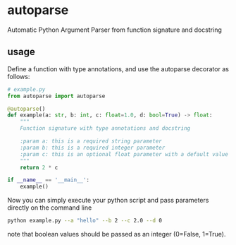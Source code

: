 # autoparse
Automatic Python Argument Parser from function signature and docstring

## usage
Define a function with type annotations, and use the autoparse decorator
as follows:

```python
# example.py
from autoparse import autoparse

@autoparse()
def example(a: str, b: int, c: float=1.0, d: bool=True) -> float:
    """
    Function signature with type annotations and docstring

    :param a: this is a required string parameter
    :param b: this is a required integer parameter
    :param c: this is an optional float parameter with a default value
    """
    return 2 * c

if __name__ == '__main__':
    example()
```
Now you can simply execute your python script and pass parameters directly on the command line
```bash
python example.py --a "hello" --b 2 --c 2.0 --d 0
```
note that boolean values should be passed as an integer (0=False, 1=True).

